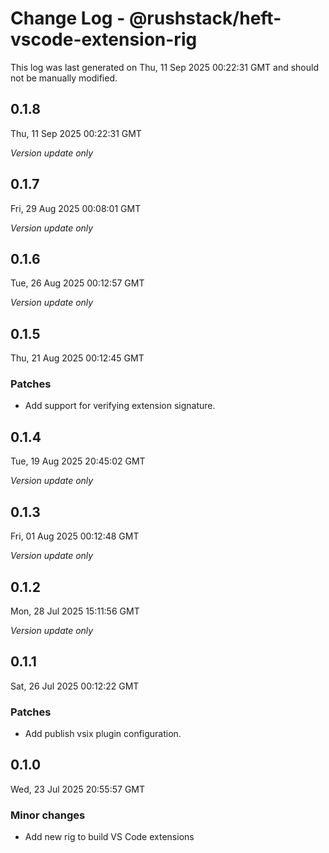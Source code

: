 # Change Log - @rushstack/heft-vscode-extension-rig

This log was last generated on Thu, 11 Sep 2025 00:22:31 GMT and should not be manually modified.

## 0.1.8
Thu, 11 Sep 2025 00:22:31 GMT

_Version update only_

## 0.1.7
Fri, 29 Aug 2025 00:08:01 GMT

_Version update only_

## 0.1.6
Tue, 26 Aug 2025 00:12:57 GMT

_Version update only_

## 0.1.5
Thu, 21 Aug 2025 00:12:45 GMT

### Patches

- Add support for verifying extension signature.

## 0.1.4
Tue, 19 Aug 2025 20:45:02 GMT

_Version update only_

## 0.1.3
Fri, 01 Aug 2025 00:12:48 GMT

_Version update only_

## 0.1.2
Mon, 28 Jul 2025 15:11:56 GMT

_Version update only_

## 0.1.1
Sat, 26 Jul 2025 00:12:22 GMT

### Patches

- Add publish vsix plugin configuration.

## 0.1.0
Wed, 23 Jul 2025 20:55:57 GMT

### Minor changes

- Add new rig to build VS Code extensions

